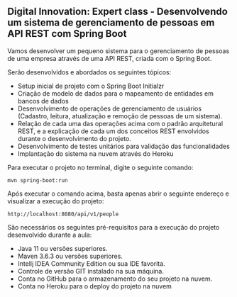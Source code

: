 ## Digital Innovation: Expert class - Desenvolvendo um sistema de gerenciamento de pessoas em API REST com Spring Boot

Vamos desenvolver um pequeno sistema para o  gerenciamento de pessoas de uma empresa através de uma API REST, criada  com o Spring Boot.

Serão desenvolvidos e abordados os seguintes tópicos:

- Setup inicial de projeto com o Spring Boot Initialzr
- Criação de modelo de dados para o mapeamento de entidades em bancos de dados
- Desenvolvimento de operações de gerenciamento de usuários (Cadastro, leitura, atualização e remoção de pessoas de um sistema).
- Relação de cada uma das operações acima com o padrão arquitetural  REST, e a explicação de cada um dos conceitos REST envolvidos durante o  desenvolvimento do projeto.
- Desenvolvimento de testes unitários para validação das funcionalidades
- Implantação do sistema na nuvem através do Heroku

Para executar o projeto no terminal, digite o seguinte comando:

```
mvn spring-boot:run 
```

Após executar o comando acima, basta apenas abrir o seguinte endereço e visualizar a execução do projeto:

```
http://localhost:8080/api/v1/people
```

São necessários os seguintes pré-requisitos para a execução do projeto desenvolvido durante a aula:

- Java 11 ou versões superiores.
- Maven 3.6.3 ou versões superiores.
- Intellj IDEA Community Edition ou sua IDE favorita.
- Controle de versão GIT instalado na sua máquina.
- Conta no GitHub para o armazenamento do seu projeto na nuvem.
- Conta no Heroku para o deploy do projeto na nuvem
